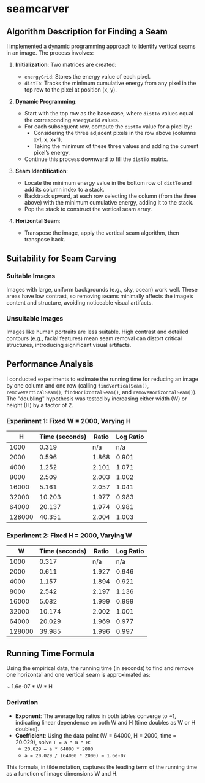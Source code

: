 # seamcarver

## Algorithm Description for Finding a Seam

I implemented a dynamic programming approach to identify vertical seams in an image. The process involves:

1. **Initialization**: Two matrices are created:
   - `energyGrid`: Stores the energy value of each pixel.
   - `distTo`: Tracks the minimum cumulative energy from any pixel in the top row to the pixel at position (x, y).

2. **Dynamic Programming**:
   - Start with the top row as the base case, where `distTo` values equal the corresponding `energyGrid` values.
   - For each subsequent row, compute the `distTo` value for a pixel by:
     - Considering the three adjacent pixels in the row above (columns x-1, x, x+1).
     - Taking the minimum of these three values and adding the current pixel’s energy.
   - Continue this process downward to fill the `distTo` matrix.

3. **Seam Identification**:
   - Locate the minimum energy value in the bottom row of `distTo` and add its column index to a stack.
   - Backtrack upward, at each row selecting the column (from the three above) with the minimum cumulative energy, adding it to the stack.
   - Pop the stack to construct the vertical seam array.

4. **Horizontal Seam**:
   - Transpose the image, apply the vertical seam algorithm, then transpose back.

## Suitability for Seam Carving

### Suitable Images
Images with large, uniform backgrounds (e.g., sky, ocean) work well. These areas have low contrast, so removing seams minimally affects the image’s content and structure, avoiding noticeable visual artifacts.

### Unsuitable Images
Images like human portraits are less suitable. High contrast and detailed contours (e.g., facial features) mean seam removal can distort critical structures, introducing significant visual artifacts.

## Performance Analysis

I conducted experiments to estimate the running time for reducing an image by one column and one row (calling `findVerticalSeam()`, `removeVerticalSeam()`, `findHorizontalSeam()`, and `removeHorizontalSeam()`). The "doubling" hypothesis was tested by increasing either width (W) or height (H) by a factor of 2.

### Experiment 1: Fixed W = 2000, Varying H
| H       | Time (seconds) | Ratio | Log Ratio |
|---------|----------------|-------|-----------|
| 1000    | 0.319          | n/a   | n/a       |
| 2000    | 0.596          | 1.868 | 0.901     |
| 4000    | 1.252          | 2.101 | 1.071     |
| 8000    | 2.509          | 2.003 | 1.002     |
| 16000   | 5.161          | 2.057 | 1.041     |
| 32000   | 10.203         | 1.977 | 0.983     |
| 64000   | 20.137         | 1.974 | 0.981     |
| 128000  | 40.351         | 2.004 | 1.003     |

### Experiment 2: Fixed H = 2000, Varying W
| W       | Time (seconds) | Ratio | Log Ratio |
|---------|----------------|-------|-----------|
| 1000    | 0.317          | n/a   | n/a       |
| 2000    | 0.611          | 1.927 | 0.946     |
| 4000    | 1.157          | 1.894 | 0.921     |
| 8000    | 2.542          | 2.197 | 1.136     |
| 16000   | 5.082          | 1.999 | 0.999     |
| 32000   | 10.174         | 2.002 | 1.001     |
| 64000   | 20.029         | 1.969 | 0.977     |
| 128000  | 39.985         | 1.996 | 0.997     |

## Running Time Formula

Using the empirical data, the running time (in seconds) to find and remove one horizontal and one vertical seam is approximated as:

~ 1.6e-07 * W * H


### Derivation
- **Exponent**: The average log ratios in both tables converge to ~1, indicating linear dependence on both W and H (time doubles as W or H doubles).
- **Coefficient**: Using the data point (W = 64000, H = 2000, time = 20.029), solve `T = a * W * H`:
  - `20.029 = a * 64000 * 2000`
  - `a = 20.029 / (64000 * 2000) ≈ 1.6e-07`

This formula, in tilde notation, captures the leading term of the running time as a function of image dimensions W and H.
